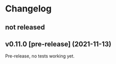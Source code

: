 # Changelog

## not released

## v0.11.0 [pre-release] (2021-11-13)

Pre-release, no tests working yet.